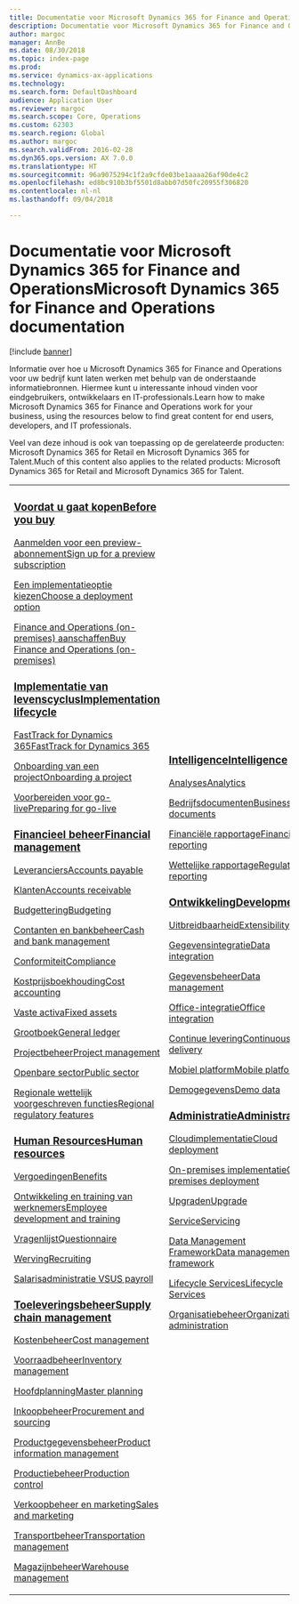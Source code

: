 ```yaml
---
title: Documentatie voor Microsoft Dynamics 365 for Finance and Operations
description: Documentatie voor Microsoft Dynamics 365 for Finance and Operations.
author: margoc
manager: AnnBe
ms.date: 08/30/2018
ms.topic: index-page
ms.prod: 
ms.service: dynamics-ax-applications
ms.technology: 
ms.search.form: DefaultDashboard
audience: Application User
ms.reviewer: margoc
ms.search.scope: Core, Operations
ms.custom: 62303
ms.search.region: Global
ms.author: margoc
ms.search.validFrom: 2016-02-28
ms.dyn365.ops.version: AX 7.0.0
ms.translationtype: HT
ms.sourcegitcommit: 96a9075294c1f2a9cfde03be1aaaa26af90de4c2
ms.openlocfilehash: ed8bc910b3bf5501d8abb07d50fc20955f306820
ms.contentlocale: nl-nl
ms.lasthandoff: 09/04/2018

---
```


# <a name="microsoft-dynamics-365-for-finance-and-operations-documentation"></a><span data-ttu-id="6373b-103">Documentatie voor Microsoft Dynamics 365 for Finance and Operations</span><span class="sxs-lookup"><span data-stu-id="6373b-103">Microsoft Dynamics 365 for Finance and Operations documentation</span></span>

[!include [banner](includes/banner.md)]

<span data-ttu-id="6373b-104">Informatie over hoe u Microsoft Dynamics 365 for Finance and Operations voor uw bedrijf kunt laten werken met behulp van de onderstaande informatiebronnen. Hiermee kunt u interessante inhoud vinden voor eindgebruikers, ontwikkelaars en IT-professionals.</span><span class="sxs-lookup"><span data-stu-id="6373b-104">Learn how to make Microsoft Dynamics 365 for Finance and Operations work for your business, using the resources below to find great content for end users, developers, and IT professionals.</span></span> 

<span data-ttu-id="6373b-105">Veel van deze inhoud is ook van toepassing op de gerelateerde producten: Microsoft Dynamics 365 for Retail en Microsoft Dynamics 365 for Talent.</span><span class="sxs-lookup"><span data-stu-id="6373b-105">Much of this content also applies to the related products: Microsoft Dynamics 365 for Retail and Microsoft Dynamics 365 for Talent.</span></span> 

<table>
<colgroup>
<col width="33%" />
<col width="33%" />
<col width="33%" />
</colgroup>
<tbody>
<tr class="odd">
<td>
<h3><span data-ttu-id="6373b-106"><a href="get-started/before-you-buy.md">Voordat u gaat kopen</a></span><span class="sxs-lookup"><span data-stu-id="6373b-106"><a href="get-started/before-you-buy.md">Before you buy</a></span></span></h3>
<p><span data-ttu-id="6373b-107"><a href="../dev-itpro/dev-tools/sign-up-preview-subscription.md">Aanmelden voor een preview-abonnement</a></span><span class="sxs-lookup"><span data-stu-id="6373b-107"><a href="../dev-itpro/dev-tools/sign-up-preview-subscription.md">Sign up for a preview subscription</a></span></span></p>
 <p><span data-ttu-id="6373b-108"><a href="../dev-itpro/deployment/choose-deployment-type.md">Een implementatieoptie kiezen</a></span><span class="sxs-lookup"><span data-stu-id="6373b-108"><a href="../dev-itpro/deployment/choose-deployment-type.md">Choose a deployment option</a></span></span></p>
 <p><span data-ttu-id="6373b-109"><a href="get-started/purchase-on-premises.md">Finance and Operations (on-premises) aanschaffen</a></span><span class="sxs-lookup"><span data-stu-id="6373b-109"><a href="get-started/purchase-on-premises.md">Buy Finance and Operations (on-premises)</a></span></span></p>

<h3><span data-ttu-id="6373b-110"><a href="imp-lifecycle/implementation-lifecycle.md">Implementatie van levenscyclus</a></span><span class="sxs-lookup"><span data-stu-id="6373b-110"><a href="imp-lifecycle/implementation-lifecycle.md">Implementation lifecycle</a></span></span></h3>
<p><span data-ttu-id="6373b-111"><a href="get-started/fasttrack-dynamics-365-overview.md">FastTrack for Dynamics 365</a></span><span class="sxs-lookup"><span data-stu-id="6373b-111"><a href="get-started/fasttrack-dynamics-365-overview.md">FastTrack for Dynamics 365</a></span></span></p>
<p><span data-ttu-id="6373b-112"><a href="imp-lifecycle/onboard.md">Onboarding van een project</a></span><span class="sxs-lookup"><span data-stu-id="6373b-112"><a href="imp-lifecycle/onboard.md">Onboarding a project</a></span></span></p>
<p><span data-ttu-id="6373b-113"><a href="imp-lifecycle/prepare-go-live.md">Voorbereiden voor go-live</a></span><span class="sxs-lookup"><span data-stu-id="6373b-113"><a href="imp-lifecycle/prepare-go-live.md">Preparing for go-live</a></span></span></p>
  
<h3><span data-ttu-id="6373b-114"><a href="../financials/index.md">Financieel beheer</a></span><span class="sxs-lookup"><span data-stu-id="6373b-114"><a href="../financials/index.md">Financial management</a></span></span></h3>
<p><span data-ttu-id="6373b-115"><a href="../financials/accounts-payable/accounts-payable.md">Leveranciers</a></span><span class="sxs-lookup"><span data-stu-id="6373b-115"><a href="../financials/accounts-payable/accounts-payable.md">Accounts payable</a></span></span></p>
<p><span data-ttu-id="6373b-116"><a href="../financials/accounts-receivable/accounts-receivable.md">Klanten</a></span><span class="sxs-lookup"><span data-stu-id="6373b-116"><a href="../financials/accounts-receivable/accounts-receivable.md">Accounts receivable</a></span></span></p>
<p><span data-ttu-id="6373b-117"><a href="../financials/budgeting/budgeting-overview.md">Budgettering</a></span><span class="sxs-lookup"><span data-stu-id="6373b-117"><a href="../financials/budgeting/budgeting-overview.md">Budgeting</a></span></span></p>
<p><span data-ttu-id="6373b-118"><a href="../financials/cash-bank-management/cash-bank-management.md">Contanten en bankbeheer</a></span><span class="sxs-lookup"><span data-stu-id="6373b-118"><a href="../financials/cash-bank-management/cash-bank-management.md">Cash and bank management</a></span></span></p>
<p><span data-ttu-id="6373b-119"><a href="../financials/general-ledger/audit-policy-rules.md">Conformiteit</a></span><span class="sxs-lookup"><span data-stu-id="6373b-119"><a href="../financials/general-ledger/audit-policy-rules.md">Compliance</a></span></span></p>
<p><span data-ttu-id="6373b-120"><a href="../financials/cost-accounting/cost-accounting-home-page.md">Kostprijsboekhouding</a></span><span class="sxs-lookup"><span data-stu-id="6373b-120"><a href="../financials/cost-accounting/cost-accounting-home-page.md">Cost accounting</a></span></span></p>
<p><span data-ttu-id="6373b-121"><a href="../financials/fixed-assets/fixed-assets.md">Vaste activa</a></span><span class="sxs-lookup"><span data-stu-id="6373b-121"><a href="../financials/fixed-assets/fixed-assets.md">Fixed assets</a></span></span></p>
<p><span data-ttu-id="6373b-122"><a href="../financials/general-ledger/general-ledger.md">Grootboek</a></span><span class="sxs-lookup"><span data-stu-id="6373b-122"><a href="../financials/general-ledger/general-ledger.md">General ledger</a></span></span></p>
<p><span data-ttu-id="6373b-123"><a href="../financials/project-management/overview-project-management-accounting.md">Projectbeheer</a></span><span class="sxs-lookup"><span data-stu-id="6373b-123"><a href="../financials/project-management/overview-project-management-accounting.md">Project management</a></span></span></p>
<p><span data-ttu-id="6373b-124"><a href="../financials/public-sector/public-sector-functionality.md">Openbare sector</a></span><span class="sxs-lookup"><span data-stu-id="6373b-124"><a href="../financials/public-sector/public-sector-functionality.md">Public sector</a></span></span></p>
<p><span data-ttu-id="6373b-125"><a href="../dev-itpro/lcs-solutions/country-region.md">Regionale wettelijk voorgeschreven functies</a></span><span class="sxs-lookup"><span data-stu-id="6373b-125"><a href="../dev-itpro/lcs-solutions/country-region.md">Regional regulatory features</a></span></span></p>

<H3><span data-ttu-id="6373b-126"><a href="hr/hr-landing-page.md">Human Resources</a></span><span class="sxs-lookup"><span data-stu-id="6373b-126"><a href="hr/hr-landing-page.md">Human resources</a></span></span></h3>
<p><span data-ttu-id="6373b-127"><a href="../talent/manage-benefit-program.md">Vergoedingen</a></span><span class="sxs-lookup"><span data-stu-id="6373b-127"><a href="../talent/manage-benefit-program.md">Benefits</a></span></span></p>
<p><span data-ttu-id="6373b-128"><a href="../talent/performance-management-overview.md">Ontwikkeling en training van werknemers</a></span><span class="sxs-lookup"><span data-stu-id="6373b-128"><a href="../talent/performance-management-overview.md">Employee development and training</a></span></span></p>
<p><span data-ttu-id="6373b-129"><a href="../talent/questionnaires.md">Vragenlijst</a></span><span class="sxs-lookup"><span data-stu-id="6373b-129"><a href="../talent/questionnaires.md">Questionnaire</a></span></span></p>
<p><span data-ttu-id="6373b-130"><a href="hr/manage-recruiting-process.md">Werving</a></span><span class="sxs-lookup"><span data-stu-id="6373b-130"><a href="hr/manage-recruiting-process.md">Recruiting</a></span></span></p>
<p><span data-ttu-id="6373b-131"><a href="hr/localizations/noam-usa-payroll.md">Salarisadministratie VS</a></span><span class="sxs-lookup"><span data-stu-id="6373b-131"><a href="hr/localizations/noam-usa-payroll.md">US payroll</a></span></span></p>

<h3><span data-ttu-id="6373b-132"><a href="../supply-chain/index.md">Toeleveringsbeheer</a></span><span class="sxs-lookup"><span data-stu-id="6373b-132"><a href="../supply-chain/index.md">Supply chain management</a></span></span></h3>
<p><span data-ttu-id="6373b-133"><a href="../supply-chain/cost-management/costing-sheets.md">Kostenbeheer</a></span><span class="sxs-lookup"><span data-stu-id="6373b-133"><a href="../supply-chain/cost-management/costing-sheets.md">Cost management</a></span></span></p>
<p><span data-ttu-id="6373b-134"><a href="../supply-chain/inventory/inventory-home-page.md">Voorraadbeheer</a></span><span class="sxs-lookup"><span data-stu-id="6373b-134"><a href="../supply-chain/inventory/inventory-home-page.md">Inventory management</a></span></span></p>
<p><span data-ttu-id="6373b-135"><a href="../supply-chain/master-planning/master-plans.md">Hoofdplanning</a></span><span class="sxs-lookup"><span data-stu-id="6373b-135"><a href="../supply-chain/master-planning/master-plans.md">Master planning</a></span></span></p>
<p><span data-ttu-id="6373b-136"><a href="../supply-chain/procurement/procurement-sourcing-overview.md">Inkoopbeheer</a></span><span class="sxs-lookup"><span data-stu-id="6373b-136"><a href="../supply-chain/procurement/procurement-sourcing-overview.md">Procurement and sourcing</a></span></span></p>
<p><span data-ttu-id="6373b-137"><a href="../supply-chain/pim/product-information.md">Productgegevensbeheer</a></span><span class="sxs-lookup"><span data-stu-id="6373b-137"><a href="../supply-chain/pim/product-information.md">Product information management</a></span></span></p>
<p><span data-ttu-id="6373b-138"><a href="../supply-chain/production-control/production-process-overview.md">Productiebeheer</a></span><span class="sxs-lookup"><span data-stu-id="6373b-138"><a href="../supply-chain/production-control/production-process-overview.md">Production control</a></span></span></p>
<p><span data-ttu-id="6373b-139"><a href="../supply-chain/sales-marketing/overview-sales-marketing.md">Verkoopbeheer en marketing</a></span><span class="sxs-lookup"><span data-stu-id="6373b-139"><a href="../supply-chain/sales-marketing/overview-sales-marketing.md">Sales and marketing</a></span></span></p>
<p><span data-ttu-id="6373b-140"><a href="../supply-chain/transportation/transportation-management-overview.md">Transportbeheer</a></span><span class="sxs-lookup"><span data-stu-id="6373b-140"><a href="../supply-chain/transportation/transportation-management-overview.md">Transportation management</a></span></span></p>
<p><span data-ttu-id="6373b-141"><a href="../supply-chain/warehousing/warehouse-configuration.md">Magazijnbeheer</a></span><span class="sxs-lookup"><span data-stu-id="6373b-141"><a href="../supply-chain/warehousing/warehouse-configuration.md">Warehouse management</a></span></span></p>

</td>
<td>
<h3><span data-ttu-id="6373b-142"><a href="../dev-itpro/analytics/bi-reporting-home-page.md">Intelligence</a></span><span class="sxs-lookup"><span data-stu-id="6373b-142"><a href="../dev-itpro/analytics/bi-reporting-home-page.md">Intelligence</a></span></span></h3>
<p><span data-ttu-id="6373b-143"><a href="../dev-itpro/analytics/analytics.md">Analyses</a></span><span class="sxs-lookup"><span data-stu-id="6373b-143"><a href="../dev-itpro/analytics/analytics.md">Analytics</a></span></span></p>
 <p><span data-ttu-id="6373b-144"><a href="../dev-itpro/analytics/document-reporting-services.md">Bedrijfsdocumenten</a></span><span class="sxs-lookup"><span data-stu-id="6373b-144"><a href="../dev-itpro/analytics/document-reporting-services.md">Business documents</a></span></span></p>
<p><span data-ttu-id="6373b-145"><a href="../dev-itpro/analytics/financial-reporting-intro.md">Financiële rapportage</a></span><span class="sxs-lookup"><span data-stu-id="6373b-145"><a href="../dev-itpro/analytics/financial-reporting-intro.md">Financial reporting</a></span></span></p>
<p><span data-ttu-id="6373b-146"><a href="../dev-itpro/analytics/general-electronic-reporting.md">Wettelijke rapportage</a></span><span class="sxs-lookup"><span data-stu-id="6373b-146"><a href="../dev-itpro/analytics/general-electronic-reporting.md">Regulatory reporting</a></span></span></p>



<h3><span data-ttu-id="6373b-147"><a href="../dev-itpro/dev-tools/developer-home-page.md">Ontwikkeling</span><span class="sxs-lookup"><span data-stu-id="6373b-147"><a href="../dev-itpro/dev-tools/developer-home-page.md">Development</span></span></h3>
<p><span data-ttu-id="6373b-148"><a href="../dev-itpro/extensibility/extensibility-home-page.md">Uitbreidbaarheid</a></span><span class="sxs-lookup"><span data-stu-id="6373b-148"><a href="../dev-itpro/extensibility/extensibility-home-page.md">Extensibility</a></span></span></p>

<p><span data-ttu-id="6373b-149"><a href="../dev-itpro/data-entities/integration-overview.md">Gegevensintegratie</a></span><span class="sxs-lookup"><span data-stu-id="6373b-149"><a href="../dev-itpro/data-entities/integration-overview.md">Data integration</a></span></span></p>
<p><span data-ttu-id="6373b-150"><a href="../dev-itpro/data-entities/data-entities.md">Gegevensbeheer</a></span><span class="sxs-lookup"><span data-stu-id="6373b-150"><a href="../dev-itpro/data-entities/data-entities.md">Data management</a></span></span></p>

<p><span data-ttu-id="6373b-151"><a href="../dev-itpro/office-integration/office-integration.md">Office-integratie</a></span><span class="sxs-lookup"><span data-stu-id="6373b-151"><a href="../dev-itpro/office-integration/office-integration.md">Office integration</a></span></span></p>
<p><span data-ttu-id="6373b-152"><a href="../dev-itpro/dev-tools/continuous-delivery-home-page.md">Continue levering</a></span><span class="sxs-lookup"><span data-stu-id="6373b-152"><a href="../dev-itpro/dev-tools/continuous-delivery-home-page.md">Continuous delivery</a></span></span></p>
<p><span data-ttu-id="6373b-153"><a href="../dev-itpro/mobile-apps/platform/mobile-platform-home-page.md">Mobiel platform</a></span><span class="sxs-lookup"><span data-stu-id="6373b-153"><a href="../dev-itpro/mobile-apps/platform/mobile-platform-home-page.md">Mobile platform</a></span></span></p>
<p><span data-ttu-id="6373b-154"><a href="get-started/demo-data.md">Demogegevens</a></span><span class="sxs-lookup"><span data-stu-id="6373b-154"><a href="get-started/demo-data.md">Demo data</a></span></span></p>

<h3><span data-ttu-id="6373b-155"><a href="../dev-itpro/sysadmin/system-administration-home-page.md">Administratie</span><span class="sxs-lookup"><span data-stu-id="6373b-155"><a href="../dev-itpro/sysadmin/system-administration-home-page.md">Administration</span></span></h3>
<p><span data-ttu-id="6373b-156"><a href="../dev-itpro/deployment/cloud-deployment-overview.md">Cloudimplementatie</a></span><span class="sxs-lookup"><span data-stu-id="6373b-156"><a href="../dev-itpro/deployment/cloud-deployment-overview.md">Cloud deployment</a></span></span></p>
<p><span data-ttu-id="6373b-157"><a href="../dev-itpro/deployment/on-premises-deployment-landing-page.md">On-premises implementatie</a></span><span class="sxs-lookup"><span data-stu-id="6373b-157"><a href="../dev-itpro/deployment/on-premises-deployment-landing-page.md">On-premises deployment</a></span></span></p>
<p><span data-ttu-id="6373b-158"><a href="../dev-itpro/migration-upgrade/upgrade-home-page.md">Upgraden</a></span><span class="sxs-lookup"><span data-stu-id="6373b-158"><a href="../dev-itpro/migration-upgrade/upgrade-home-page.md">Upgrade</a></span></span></p>
<p><span data-ttu-id="6373b-159"><a href="../dev-itpro/dev-tools/continuous-delivery-home-page.md#servicing">Service</a></span><span class="sxs-lookup"><span data-stu-id="6373b-159"><a href="../dev-itpro/dev-tools/continuous-delivery-home-page.md#servicing">Servicing</a></span></span></p>
<p><span data-ttu-id="6373b-160"><a href="../dev-itpro/data-entities/data-entities.md">Data Management Framework</a></span><span class="sxs-lookup"><span data-stu-id="6373b-160"><a href="../dev-itpro/data-entities/data-entities.md">Data management framework</a></span></span></p>
<p><span data-ttu-id="6373b-161"><a href="../dev-itpro/lifecycle-services/lcs.md">Lifecycle Services</a></span><span class="sxs-lookup"><span data-stu-id="6373b-161"><a href="../dev-itpro/lifecycle-services/lcs.md">Lifecycle Services</a></span></span></p>
<p><span data-ttu-id="6373b-162"><a href="organization-administration/organization-administration-home-page.md">Organisatiebeheer</a></span><span class="sxs-lookup"><span data-stu-id="6373b-162"><a href="organization-administration/organization-administration-home-page.md">Organization administration</a></span></span></p>
</td>
<td>
<h3><span data-ttu-id="6373b-163">Verwante producten</span><span class="sxs-lookup"><span data-stu-id="6373b-163">Related products</span></span></h3>
<h4><span data-ttu-id="6373b-164"><a href="../retail/index.md">Dynamics 365 for Retail</a></span><span class="sxs-lookup"><span data-stu-id="6373b-164"><a href="../retail/index.md">Dynamics 365 for Retail</a></span></span></h4>
<p><span data-ttu-id="6373b-165"><a href="../retail/call-center-functionality.md">Callcenter</span><span class="sxs-lookup"><span data-stu-id="6373b-165"><a href="../retail/call-center-functionality.md">Call center</span></span></p>
<p><span data-ttu-id="6373b-166"><a href="../retail/define-maintain-retail-channels.md">Kanaalinstelling en -beheer</span><span class="sxs-lookup"><span data-stu-id="6373b-166"><a href="../retail/define-maintain-retail-channels.md">Channel setup and management</span></span></p>
<p><span data-ttu-id="6373b-167"><a href="../retail/retail-peripherals-overview.md">MPOS en Cloud POS</span><span class="sxs-lookup"><span data-stu-id="6373b-167"><a href="../retail/retail-peripherals-overview.md">MPOS and Cloud POS</span></span></p>
<p><span data-ttu-id="6373b-168"><a href="../retail/dev-itpro/dev-retail-home-page.md">Retail-ontwikkelaar en -beheer</span><span class="sxs-lookup"><span data-stu-id="6373b-168"><a href="../retail/dev-itpro/dev-retail-home-page.md">Retail developer and administration</span></span></p>

<h4><span data-ttu-id="6373b-169"><a href="../talent/index.md">Dynamics 365 for Talent</a></span><span class="sxs-lookup"><span data-stu-id="6373b-169"><a href="../talent/index.md">Dynamics 365 for Talent</a></span></span></h4>
<p><span data-ttu-id="6373b-170"><a href="../talent/manage-benefit-program.md">Vergoedingen</a></span><span class="sxs-lookup"><span data-stu-id="6373b-170"><a href="../talent/manage-benefit-program.md">Benefits</a></span></span></p>
<p><span data-ttu-id="6373b-171"><a href="../talent/performance-management-overview.md">Ontwikkeling en training van werknemers</a></span><span class="sxs-lookup"><span data-stu-id="6373b-171"><a href="../talent/performance-management-overview.md">Employee development and training</a></span></span></p>
<p><span data-ttu-id="6373b-172"><a href="../talent/questionnaires.md">Vragenlijst</a></span><span class="sxs-lookup"><span data-stu-id="6373b-172"><a href="../talent/questionnaires.md">Questionnaire</a></span></span></p>

</td>
</tr>

</tbody>
</table>

